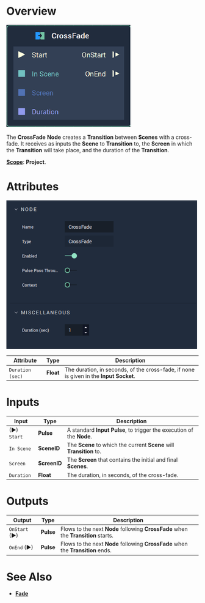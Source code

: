 # Overview

![The CrossFade Node.](../../.gitbook/assets/node-crossfade.png)

The **CrossFade** **Node** creates a **Transition** between **Scenes** with a cross-fade. It receives as inputs the **Scene** to **Transition** to, the **Screen** in which the **Transition** will take place, and the duration of the **Transition**.

[**Scope**](../overview.md#scopes): **Project**.

# Attributes

![The CrossFade Node Attributes.](../../.gitbook/assets/node-crossfade-attri.png)

|Attribute|Type|Description|
|---|---|---|
| `Duration (sec)` | **Float** | The duration, in seconds, of the cross-fade, if none is given in the **Input Socket**. |

# Inputs

|Input|Type|Description|
|---|---|---|
|(►) `Start` | **Pulse** | A standard **Input Pulse**, to trigger the execution of the **Node**. |
| `In Scene` | **SceneID** | The **Scene** to which the current **Scene** will **Transition** to. |
| `Screen` | **ScreenID** | The **Screen** that contains the initial and final **Scenes**. |
| `Duration` | **Float** | The duration, in seconds, of the cross-fade. |

# Outputs

|Output|Type|Description|
|---|---|---|
| `OnStart` (►) | **Pulse** | Flows to the next **Node** following **CrossFade** when the **Transition** starts. |
| `OnEnd` (►) | **Pulse** | Flows to the next **Node** following **CrossFade** when the **Transition** ends.  |


# See Also

* [**Fade**](fade.md)

